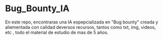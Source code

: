# Bug_Bounty_IA
En este repo, encontraras una IA espepcializada en "Bug bounty" creada y aliementada con calidad deversos  recursos, tantos como txt, img, videos, etc , todo el material de estudio de mas de 5 años.
